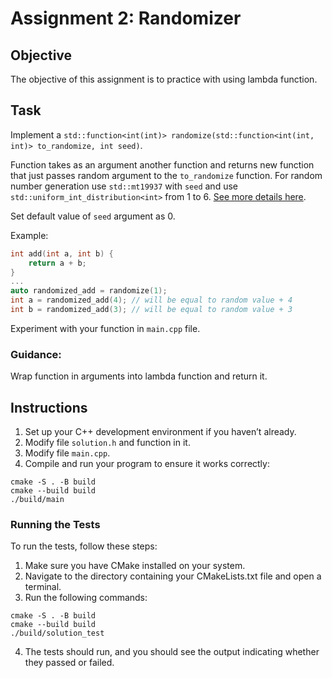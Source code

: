 # Assignment 2: Randomizer

## Objective
The objective of this assignment is to practice with using lambda function.

## Task
Implement a `std::function<int(int)> randomize(std::function<int(int, int)> to_randomize, int seed)`.

Function takes as an argument another function and returns new function that just passes random argument to the `to_randomize` function. For random number generation use `std::mt19937` with `seed` and use `std::uniform_int_distribution<int>` from 1 to 6. [See more details here](https://en.cppreference.com/w/cpp/numeric/random).

Set default value of `seed` argument as 0.

Example:
```cpp
int add(int a, int b) {
    return a + b;
}
...
auto randomized_add = randomize(1);
int a = randomized_add(4); // will be equal to random value + 4
int b = randomized_add(3); // will be equal to random value + 3
```

Experiment with your function in `main.cpp` file.

### Guidance:

Wrap function in arguments into lambda function and return it.

## Instructions
1. Set up your C++ development environment if you haven’t already.
2. Modify file `solution.h` and function in it.
3. Modify file `main.cpp`.
4. Compile and run your program to ensure it works correctly:
```shell
cmake -S . -B build
cmake --build build
./build/main
```

### Running the Tests
To run the tests, follow these steps:

1. Make sure you have CMake installed on your system.
2. Navigate to the directory containing your CMakeLists.txt file and open a terminal.
3. Run the following commands:
```shell
cmake -S . -B build
cmake --build build
./build/solution_test
```
4. The tests should run, and you should see the output indicating whether they passed or failed.

